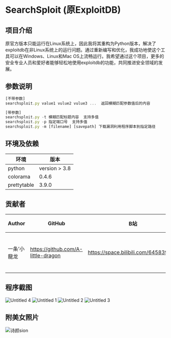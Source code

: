 # SearchSploit (原ExploitDB)

## 项目介绍

原官方版本只能运行在Linux系统上，因此我将其重构为Python版本，解决了exploitdb在非Linux系统上的运行问题。通过重新编写和优化，我成功地使这个工具可以在Windows、Linux和Mac OS上流畅运行。我希望通过这个项目，更多的安全专业人员和爱好者能够轻松地使用exploitdb的功能，共同推进安全领域的发展。

## 参数说明

```jsx
[不带参数]
searchsploit.py value1 vulue2 vulue3 ...  返回模糊匹配参数值后的内容

[带参数]
searchsploit.py -t 模糊匹配标题内容  支持多值
searchsploit.py -p 指定端口号  支持多值
searchsploit.py -m [filename] [savepath] 下载漏洞利用程序脚本到指定路径
```

## 环境及依赖

| 环境 | 版本 |
| --- | --- |
| python | version > 3.8 |
| colorama | 0.4.6 |
| prettytable | 3.9.0 |

## 贡献者

| Author | GitHub | B站 | 身份 |
| --- | --- | --- | --- |
| 一条’小龍龙 | https://github.com/A-little-dragon | https://space.bilibili.com/645839191 | 主要贡献者 |

## 程序截图
![Untitled 4](https://github.com/A-little-dragon/SearchSploit/assets/87412828/757338e9-bca8-4e6a-a8a7-c820d135fe98)
![Untitled 1](https://github.com/A-little-dragon/SearchSploit/assets/87412828/a68e71e8-b468-4b8d-8210-8bb8a70ad76b)
![Untitled 2](https://github.com/A-little-dragon/SearchSploit/assets/87412828/411dea1d-5526-4425-8421-102cd121f5f1)
![Untitled 3](https://github.com/A-little-dragon/SearchSploit/assets/87412828/1acdbc3d-0aa6-4d59-9a4a-c10f5e3a761d)

## 附美女照片
![诗颜sion](https://github.com/A-little-dragon/SearchSploit/assets/87412828/96b48f49-bcc1-4aff-b3c1-091ac829d3f8)
